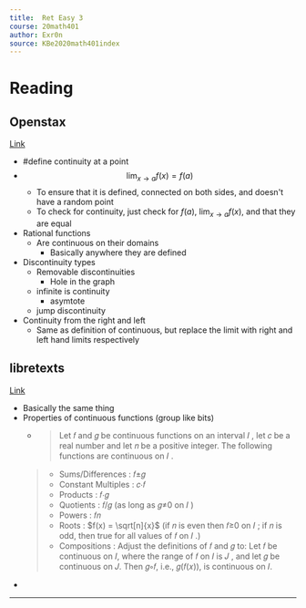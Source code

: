 ```yaml
---
title:  Ret Easy 3
course: 20math401
author: Exr0n
source: KBe2020math401index
---
```


# Reading
## Openstax
[Link](https://openstax.org/books/calculus-volume-1/pages/2-4-continuity)

- #define continuity at a point
- $$ \lim_{x\to a}f(x) = f(a) $$
	- To ensure that it is defined, connected on both sides, and doesn't have a random point
	- To check for continuity, just check for $f(a)$, $\lim_{x\to a}f(x)$, and that they are equal
- Rational functions
	- Are continuous on their domains
		- Basically anywhere they are defined
- Discontinuity types
	- Removable discontinuities
		- Hole in the graph
	- infinite is continuity
		- asymtote
	- jump discontinuity
- Continuity from the right and left
	- Same as definition of continuous, but replace the limit with right and left hand limits respectively
	
## libretexts
[Link](https://math.libretexts.org/Bookshelves/Calculus/Book%3A_Calculus_(Apex)/01%3A_Limits/1.05%3A_Continuity)
- Basically the same thing
- Properties of continuous functions (group like bits)
	- > Let  𝑓  and  𝑔  be continuous functions on an interval  𝐼 , let  𝑐  be a real number and let  𝑛  be a positive integer. The following functions are continuous on  𝐼 .
	> - Sums/Differences :  𝑓±𝑔 
	> - Constant Multiples :  𝑐⋅𝑓 
	> - Products :  𝑓⋅𝑔 
	> - Quotients :  𝑓/𝑔  (as long as  𝑔≠0  on  𝐼 )
	> - Powers :  𝑓𝑛 
	> - Roots : $f(x) = \sqrt[n]{x}$ (if  𝑛  is even then  𝑓≥0  on  𝐼 ; if  𝑛  is odd, then true for all values of  𝑓  on  𝐼 .)
	> - Compositions : Adjust the definitions of  𝑓  and  𝑔  to: Let  𝑓  be continuous on  𝐼, where the range of  𝑓  on  𝐼  is  𝐽 , and let  𝑔  be continuous on  𝐽. Then  𝑔∘𝑓, i.e.,  𝑔(𝑓(𝑥)), is continuous on  𝐼.
- 

---
